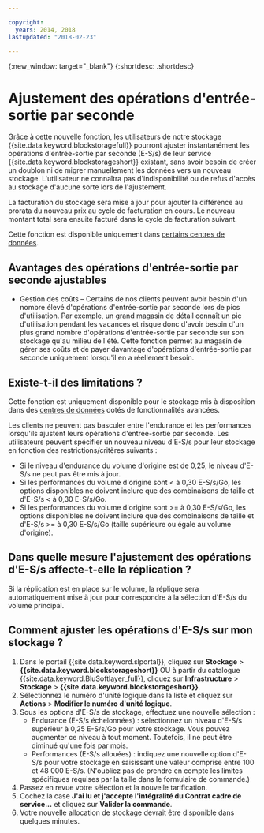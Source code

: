 ```yaml
---

copyright:
  years: 2014, 2018
lastupdated: "2018-02-23"

---
```

{:new_window: target="_blank"}
{:shortdesc: .shortdesc}

# Ajustement des opérations d'entrée-sortie par seconde

Grâce à cette nouvelle fonction, les utilisateurs de notre stockage {{site.data.keyword.blockstoragefull}} pourront ajuster instantanément les opérations d'entrée-sortie par seconde (E-S/s) de leur service {{site.data.keyword.blockstorageshort}} existant, sans avoir besoin de créer un doublon ni de migrer manuellement les données vers un nouveau stockage. L'utilisateur ne connaîtra pas d'indisponibilité ou de refus d'accès au stockage d'aucune sorte lors de l'ajustement. 

La facturation du stockage sera mise à jour pour ajouter la différence au prorata du nouveau prix au cycle de facturation en cours. Le nouveau montant total sera ensuite facturé dans le cycle de facturation suivant.

Cette fonction est disponible uniquement dans [certains centres de données](new-ibm-block-and-file-storage-location-and-features.html). 

## Avantages des opérations d'entrée-sortie par seconde ajustables

- Gestion des coûts – Certains de nos clients peuvent avoir besoin d'un nombre élevé d'opérations d'entrée-sortie par seconde lors de pics d'utilisation. Par exemple, un grand magasin de détail connaît un pic d'utilisation pendant les vacances et risque donc d'avoir besoin d'un plus grand nombre d'opérations d'entrée-sortie par seconde sur son stockage qu'au milieu de l'été. Cette fonction permet au magasin de gérer ses coûts et de payer davantage d'opérations d'entrée-sortie par seconde uniquement lorsqu'il en a réellement besoin.

## Existe-t-il des limitations ?

Cette fonction est uniquement disponible pour le stockage mis à disposition dans des [centres de données](new-ibm-block-and-file-storage-location-and-features.html) dotés de fonctionnalités avancées. 

Les clients ne peuvent pas basculer entre l'endurance et les performances lorsqu'ils ajustent leurs opérations d'entrée-sortie par seconde. Les utilisateurs peuvent spécifier un nouveau niveau d'E-S/s pour leur stockage en fonction des restrictions/critères suivants : 

- Si le niveau d'endurance du volume d'origine est de 0,25, le niveau d'E-S/s ne peut pas être mis à jour.
- Si les performances du volume d'origine sont < à 0,30 E-S/s/Go, les options disponibles ne doivent inclure que des combinaisons de taille et d'E-S/s < à 0,30 E-S/s/Go. 
- Si les performances du volume d'origine sont >= à 0,30 E-S/s/Go, les options disponibles ne doivent inclure que des combinaisons de taille et d'E-S/s >= à 0,30 E-S/s/Go (taille supérieure ou égale au volume d'origine).



## Dans quelle mesure l'ajustement des opérations d'E-S/s affecte-t-elle la réplication ?

Si la réplication est en place sur le volume, la réplique sera automatiquement mise à jour pour correspondre à la sélection d'E-S/s du volume principal. 

## Comment ajuster les opérations d'E-S/s sur mon stockage ?

1. Dans le portail {{site.data.keyword.slportal}}, cliquez sur **Stockage** > **{{site.data.keyword.blockstorageshort}}** OU à partir du catalogue {{site.data.keyword.BluSoftlayer_full}}, cliquez sur **Infrastructure** > **Stockage** > **{{site.data.keyword.blockstorageshort}}**.
2. Sélectionnez le numéro d'unité logique dans la liste et cliquez sur **Actions** > **Modifier le numéro d'unité logique**.
3. Sous les options d'E-S/s de stockage, effectuez une nouvelle sélection :
    - Endurance (E-S/s échelonnées) : sélectionnez un niveau d'E-S/s supérieur à 0,25 E-S/s/Go pour votre stockage. Vous pouvez augmenter ce niveau à tout moment. Toutefois, il ne peut être diminué qu'une fois par mois.
    - Performances (E-S/s allouées) : indiquez une nouvelle option d'E-S/s pour votre stockage en saisissant une valeur comprise entre 100 et 48 000 E-S/s. (N'oubliez pas de prendre en compte les limites spécifiques requises par la taille dans le formulaire de commande.)
4. Passez en revue votre sélection et la nouvelle tarification.
5. Cochez la case **J'ai lu et j'accepte l'intégralité du Contrat cadre de service...** et cliquez sur **Valider la commande**.
6. Votre nouvelle allocation de stockage devrait être disponible dans quelques minutes.
